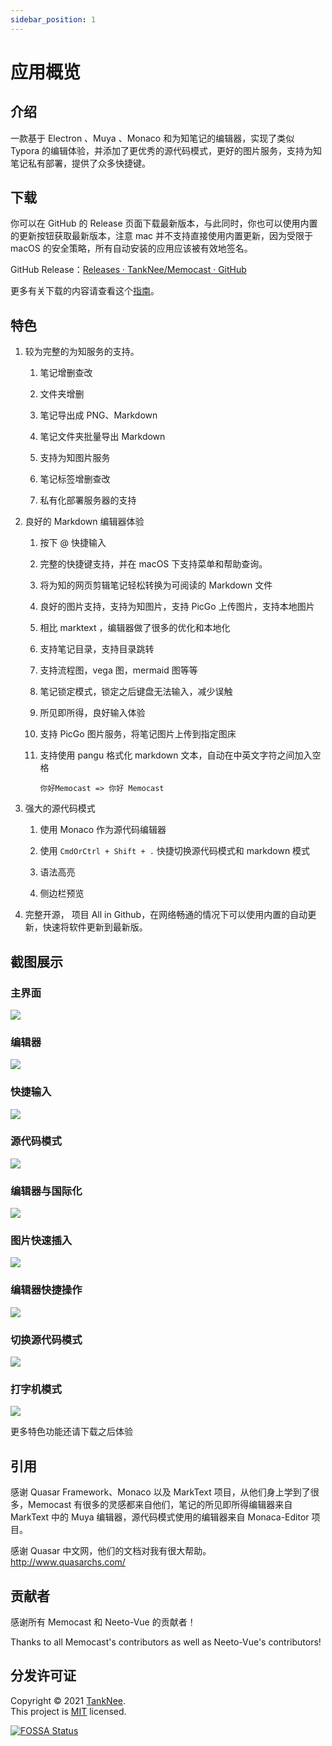 ```yaml
---
sidebar_position: 1
---
```


# 应用概览

## 介绍

一款基于 Electron 、Muya 、Monaco 和为知笔记的编辑器，实现了类似 Typora 的编辑体验，并添加了更优秀的源代码模式，更好的图片服务，支持为知笔记私有部署，提供了众多快捷键。


## 下载

你可以在 GitHub 的 Release 页面下载最新版本，与此同时，你也可以使用内置的更新按钮获取最新版本，注意 mac 并不支持直接使用内置更新，因为受限于 macOS 的安全策略，所有自动安装的应用应该被有效地签名。

GitHub Release：[Releases · TankNee/Memocast · GitHub](https://github.com/TankNee/Memocast/releases)

更多有关下载的内容请查看这个[指南](/docs/tutorial-usage/install-application)。

## 特色

1. 较为完整的为知服务的支持。

   1. 笔记增删查改

   2. 文件夹增删

   3. 笔记导出成 PNG、Markdown

   4. 笔记文件夹批量导出 Markdown

   5. 支持为知图片服务

   6. 笔记标签增删查改

   7. 私有化部署服务器的支持

2. 良好的 Markdown 编辑器体验

   1. 按下 @ 快捷输入

   2. 完整的快捷键支持，并在 macOS 下支持菜单和帮助查询。

   3. 将为知的网页剪辑笔记轻松转换为可阅读的 Markdown 文件

   4. 良好的图片支持，支持为知图片，支持 PicGo 上传图片，支持本地图片

   5. 相比 marktext ，编辑器做了很多的优化和本地化

   6. 支持笔记目录，支持目录跳转

   7. 支持流程图，vega 图，mermaid 图等等

   8. 笔记锁定模式，锁定之后键盘无法输入，减少误触

   9. 所见即所得，良好输入体验

   10. 支持 PicGo 图片服务，将笔记图片上传到指定图床

   11. 支持使用 pangu 格式化 markdown 文本，自动在中英文字符之间加入空格

       ```text
       你好Memocast => 你好 Memocast
       ```

3. 强大的源代码模式

   1. 使用 Monaco 作为源代码编辑器

   2. 使用 `CmdOrCtrl + Shift + .` 快捷切换源代码模式和 markdown 模式

   3. 语法高亮

   4. 侧边栏预览

4. 完整开源， 项目 All in Github，在网络畅通的情况下可以使用内置的自动更新，快速将软件更新到最新版。


## 截图展示

### 主界面

![](https://img.tanknee.cn/blogpicbed/2021/07/08/202107083870b7fefdc91.png)

### 编辑器

![](https://img.tanknee.cn/blogpicbed/2021/07/08/2021070803b63e24f9b6d.png)

### 快捷输入

![](https://img.tanknee.cn/blogpicbed/2021/07/08/20210708a8305ac3abc86.png)

### 源代码模式

![](https://img.tanknee.cn/blogpicbed/2021/07/08/20210708b84241135796a.png)

### 编辑器与国际化

![](https://img.tanknee.cn/blogpicbed/2021/07/13/202107135f7205e6b31ef.gif)

### 图片快速插入

![](https://img.tanknee.cn/blogpicbed/2021/07/13/202107133edb79c27785e.gif)

### 编辑器快捷操作

![](https://img.tanknee.cn/blogpicbed/2021/07/13/202107132123328bb83b9.gif)

### 切换源代码模式

![](https://img.tanknee.cn/blogpicbed/2021/07/13/20210713fd47059a2a7e6.gif)

### 打字机模式

![](https://img.tanknee.cn/blogpicbed/2021/07/13/20210713874ba9ea28ec8.gif)

更多特色功能还请下载之后体验


## 引用

感谢 Quasar Framework、Monaco 以及 MarkText 项目，从他们身上学到了很多，Memocast 有很多的灵感都来自他们，笔记的所见即所得编辑器来自 MarkText 中的 Muya 编辑器，源代码模式使用的编辑器来自 Monaca-Editor 项目。

感谢 Quasar 中文网，他们的文档对我有很大帮助。http://www.quasarchs.com/

## 贡献者

感谢所有 Memocast 和 Neeto-Vue 的贡献者！

Thanks to all Memocast's contributors as well as Neeto-Vue's contributors!

## 分发许可证

Copyright © 2021 [TankNee](https://github.com/TankNee).<br />
This project is [MIT](https://github.com/TankNee/Neeto-Vue/blob/master/LICENSE) licensed.

[![FOSSA Status](https://app.fossa.com/api/projects/git%2Bgithub.com%2FTankNee%2FNeeto-Vue.svg?type=large)](https://app.fossa.com/projects/git%2Bgithub.com%2FTankNee%2FNeeto-Vue?ref=badge_large)
